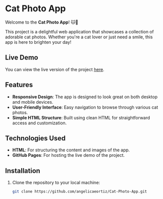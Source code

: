 # Cat Photo App

Welcome to the **Cat Photo App**! 🐱📸

This project is a delightful web application that showcases a collection of adorable cat photos. Whether you're a cat lover or just need a smile, this app is here to brighten your day!

## Live Demo

You can view the live version of the project [here](https://angelicaeortiz.github.io/Cat-Photo-App/).

## Features

- **Responsive Design**: The app is designed to look great on both desktop and mobile devices.
- **User-Friendly Interface**: Easy navigation to browse through various cat photos.
- **Simple HTML Structure**: Built using clean HTML for straightforward access and customization.

## Technologies Used

- **HTML**: For structuring the content and images of the app.
- **GitHub Pages**: For hosting the live demo of the project.

## Installation

1. Clone the repository to your local machine:
   ```bash
   git clone https://github.com/angelicaeortiz/Cat-Photo-App.git
